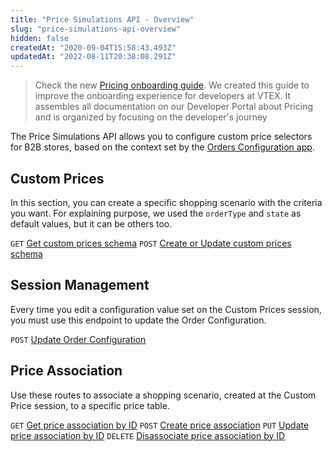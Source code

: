 ```yaml
---
title: "Price Simulations API - Overview"
slug: "price-simulations-api-overview"
hidden: false
createdAt: "2020-09-04T15:58:43.493Z"
updatedAt: "2022-08-11T20:38:08.291Z"
---
```


> Check the new [Pricing onboarding guide](https://developers.vtex.com/docs/guides/pricing-overview). We created this guide to improve the onboarding experience for developers at VTEX. It assembles all documentation on our Developer Portal about Pricing and is organized by focusing on the developer's journey

The Price Simulations API allows you to configure custom price selectors for B2B stores, based on the context set by the [Orders Configuration app](https://developers.vtex.com/docs/guides/vtex-order-configuration).

## Custom Prices

In this section, you can create a specific shopping scenario with the criteria you want. For explaining purpose, we used the `orderType` and `state` as default values, but it can be others too.

`GET` [Get custom prices schema](https://developers.vtex.com/docs/api-reference/price-simulations#get-/_v/custom-prices/session/schema)
`POST` [Create or Update custom prices schema](https://developers.vtex.com/docs/api-reference/price-simulations#post-/_v/custom-prices/session/schema)

## Session Management

Every time you edit a configuration value set on the Custom Prices session, you must use this endpoint to update the Order Configuration.

`POST` [Update Order Configuration](https://developers.vtex.com/docs/api-reference/price-simulations#post-/sessions/)


## Price Association

Use these routes to associate a shopping scenario, created at the Custom Price session, to a specific price table.

`GET` [Get price association by ID](https://developers.vtex.com/docs/api-reference/price-simulations#get-/_v/custom-prices/rules/-priceAssociationId-)
`POST` [Create price association](https://developers.vtex.com/docs/api-reference/price-simulations#post-/_v/custom-prices/rules)
`PUT` [Update price association by ID](https://developers.vtex.com/docs/api-reference/price-simulations#put-/_v/custom-prices/rules/-priceAssociationId-)
`DELETE` [Disassociate price association by ID](https://developers.vtex.com/docs/api-reference/price-simulations#delete-/_v/custom-prices/rules/-priceAssociationId-)